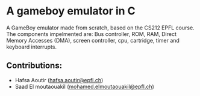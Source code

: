 # A gameboy emulator in C 

A GameBoy emulator made from scratch, based on the CS212 EPFL course. The components impelmented are: Bus controller, ROM, RAM, Direct Memory Accesses (DMA), screen controller, cpu, cartridge, timer and keyboard interrupts.

## Contributions: 

* Hafsa Aoutir (hafsa.aoutir@epfl.ch)
* Saad El moutaouakil (mohamed.elmoutaouakil@epfl.ch)


